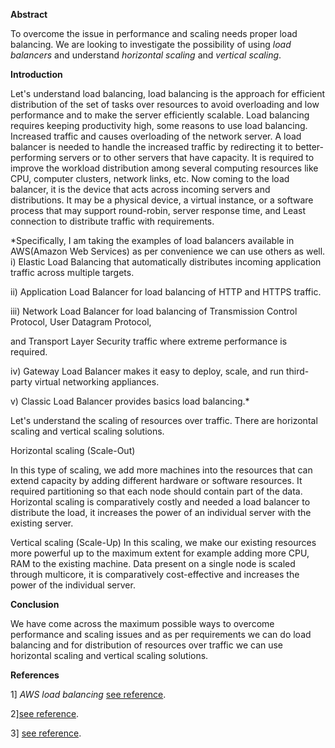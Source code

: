  **Abstract**
 
To overcome the issue in performance and scaling needs proper load balancing. 
We are looking to investigate the possibility of using *load balancers* and understand *horizontal scaling* and *vertical scaling*.

**Introduction**

Let's understand load balancing, load balancing is the approach for efficient distribution of the set of tasks
over resources to avoid overloading and low performance and to make the server efficiently scalable.
Load balancing requires keeping productivity high, some reasons to use load balancing.
Increased traffic and causes overloading of the network server.
   A load balancer is needed to handle the increased traffic by redirecting it to better-performing servers or to other servers that have capacity. It is required to improve the workload distribution among several computing resources like CPU, computer clusters, network links, etc.
Now coming to the load balancer, it is the device that acts across incoming servers and distributions. 
It may be a physical device, a virtual instance, or a software process that may support round-robin, 
server response time, and Least connection to distribute traffic with requirements. 

*Specifically, I am taking the examples of load balancers available in AWS(Amazon Web Services) 
as per convenience we can use others as well.
i) Elastic Load Balancing that automatically distributes incoming application traffic across multiple targets. 

ii) Application Load Balancer for load balancing of HTTP and HTTPS traffic. 

iii) Network Load Balancer for load balancing of Transmission Control Protocol, User Datagram Protocol, 

and Transport Layer Security traffic where extreme performance is required.

iv) Gateway Load Balancer makes it easy to deploy, scale, and run third-party virtual networking appliances.

v) Classic Load Balancer provides basics load balancing.*

Let's understand the scaling of resources over traffic. There are horizontal scaling and vertical scaling solutions.

Horizontal scaling (Scale-Out)

In this type of scaling, we add more machines into the resources that can extend capacity by 
adding different hardware or software resources.
It required partitioning so that each node should contain part of the data.
Horizontal scaling is comparatively costly and needed a load balancer to distribute the load, 
it increases the power of an individual server with the existing server.

Vertical scaling (Scale-Up)
In this scaling, we make our existing resources more powerful up to the maximum extent for 
example adding more CPU, RAM to the existing machine. Data present on a single node is scaled through multicore, 
it is comparatively cost-effective and increases the power of the individual server.

                                                     
**Conclusion**

We have come across the maximum possible ways to overcome performance and scaling issues 
and as per requirements we can do load balancing and for distribution of resources over traffic we can 
use horizontal scaling and vertical scaling solutions.

                                                      
**References**

1] *AWS load balancing* [see reference](https://aws.amazon.com/elasticloadbalancing/?whats-new-cards-elb.sort-by=item.additionalFields.postDateTime&whats-new-cards-elb.sort-order=desc).

2][see reference](https://www.nginx.com/resources/glossary/load-balancing/). 

3] [see reference](https://www.redswitches.com/blog/difference-between-horizontal-vertical-scaling/).









